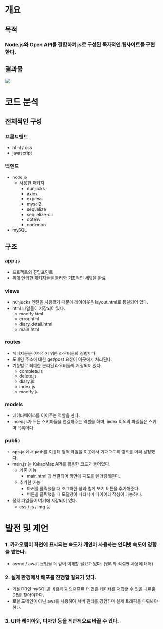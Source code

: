 # 개요

## 목적

### Node.js와 Open API를 결합하여 js로 구성된 독자적인 웹사이트를 구현한다.

## 결과물

<img src="https://github.com/user-attachments/assets/13199d8b-bba1-4058-9598-c9d3a37959eb">

# 코드 분석

## 전체적인 구성

### 프론트엔드

- html / css
- javascript

### 백엔드

- node.js
    - 사용한 패키지
        - nunjucks
        - axios
        - express
        - mysql2
        - sequelize
        - sequelize-cli
        - dotenv
        - nodemon
- mySQL

## 구조

### app.js

- 프로젝트의 진입포인트
- 위에 언급한 패키지들을 불러와 기초적인 세팅을 완료

### views

- nunjucks 엔진을 사용했기 때문에 레이아웃은 layout.html로 통일되어 있다.
- html 파일들이 저장되어 있다.
    - modify.html
    - error.html
    - diary_detail.html
    - main.html

### routes

- 페이지들을 이어주기 위한 라우터들의 집합이다.
- 도메인 주소에 대한 get/post 요청이 이곳에서 처리된다.
- 기능별로 최대한 분리된 라우터들이 저장되어 있다.
    - complete.js
    - delete.js
    - diary.js
    - index.js
    - modify.js

### models

- 데이터베이스를 이어주는 역할을 한다.
- index.js가 모든 스키마들을 연결해주는 역할을 하며, index 이외의 파일들은 스키마 목록이다.

### public

- app.js 에서 path를 이용해 정적 파일을 이곳에서 가져오도록 경로를 미리 설정했다.
- main.js 는 KakaoMap API를 활용한 코드가 들어있다.
    - 기존 기능
        - main.html 과 연결되어 화면에 지도를 렌더링해준다.
    - 추가한 기능
        - 마커를 클릭했을 때 조그마한 창과 함께 보기 버튼을 추가해준다.
        - 버튼을 클릭했을 때 모달창이 나타나며 다이어리 작성이 가능하다.
- 정적 파일들이 여기에 저장되어 있다.
    - css / js / img 등

# 발전 및 제언

### 1. 카카오맵이 화면에 표시되는 속도가 개인이 사용하는 인터넷 속도에 영향을 받는다.

- async / await 문법을 더 깊이 이해할 필요가 있다. (원리와 적절한 사용에 대해)

### 2. 실제 환경에서 배포를 진행할 필요가 있다.

- 기본 DB인 mySQL을 사용하고 있으므로 더 많은 데이터를 저장할 수 있을 새로운 DB를 찾아야한다.
- 로컬 도메인이 아닌 aws를 사용하여 서버 관리를 경험하며 실제 트래픽을 다뤄봐야한다.

### 3. UI와 레이아웃, 디자인 등을 직관적으로 바꿀 수 있다.
